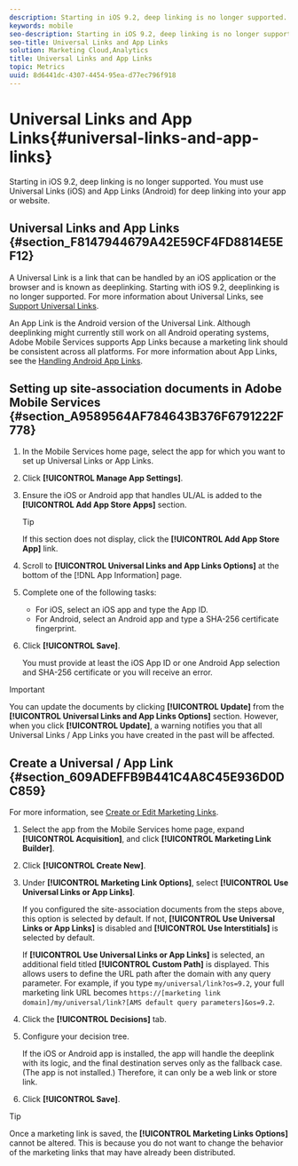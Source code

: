 ```yaml
---
description: Starting in iOS 9.2, deep linking is no longer supported. You must use Universal Links (iOS) and App Links (Android) for deep linking into your app or website.
keywords: mobile
seo-description: Starting in iOS 9.2, deep linking is no longer supported. You must use Universal Links (iOS) and App Links (Android) for deep linking into your app or website.
seo-title: Universal Links and App Links
solution: Marketing Cloud,Analytics
title: Universal Links and App Links
topic: Metrics
uuid: 8d6441dc-4307-4454-95ea-d77ec796f918
---
```


# Universal Links and App Links{#universal-links-and-app-links}

Starting in iOS 9.2, deep linking is no longer supported. You must use Universal Links (iOS) and App Links (Android) for deep linking into your app or website.

## Universal Links and App Links {#section_F8147944679A42E59CF4FD8814E5EF12}

A Universal Link is a link that can be handled by an iOS application or the browser and is known as deeplinking. Starting with iOS 9.2, deeplinking is no longer supported. For more information about Universal Links, see [Support Universal Links](https://developer.apple.com/library/content/documentation/General/Conceptual/AppSearch/UniversalLinks.html).

An App Link is the Android version of the Universal Link. Although deeplinking might currently still work on all Android operating systems, Adobe Mobile Services supports App Links because a marketing link should be consistent across all platforms. For more information about App Links, see the [Handling Android App Links](https://developer.android.com/training/app-links/index.html).

## Setting up site-association documents in Adobe Mobile Services {#section_A9589564AF784643B376F6791222F778}

1. In the Mobile Services home page, select the app for which you want to set up Universal Links or App Links. 
1. Click **[!UICONTROL Manage App Settings]**. 
1. Ensure the iOS or Android app that handles UL/AL is added to the **[!UICONTROL Add App Store Apps]** section.

   >[!TIP]
   >
   >If this section does not display, click the **[!UICONTROL Add App Store App]** link.

1. Scroll to **[!UICONTROL Universal Links and App Links Options]** at the bottom of the [!DNL App Information] page. 

1. Complete one of the following tasks:

    * For iOS, select an iOS app and type the App ID. 
    * For Android, select an Android app and type a SHA-256 certificate fingerprint.

1. Click **[!UICONTROL Save]**.

   You must provide at least the iOS App ID or one Android App selection and SHA-256 certificate or you will receive an error.

>[!IMPORTANT]
>
>You can update the documents by clicking **[!UICONTROL Update]** from the **[!UICONTROL Universal Links and App Links Options]** section. However, when you click **[!UICONTROL Update]**, a warning notifies you that all Universal Links / App Links you have created in the past will be affected.

## Create a Universal / App Link {#section_609ADEFFB9B441C4A8C45E936D0DC859}

For more information, see [Create or Edit Marketing Links](/help/using/acquisition-main/c-marketing-links-builder/t-create-edit-adobe-links/t-create-edit-adobe-links.md).

1. Select the app from the Mobile Services home page, expand **[!UICONTROL Acquisition]**, and click **[!UICONTROL Marketing Link Builder]**. 
1. Click **[!UICONTROL Create New]**. 
1. Under **[!UICONTROL Marketing Link Options]**, select **[!UICONTROL Use Universal Links or App Links]**.

   If you configured the site-association documents from the steps above, this option is selected by default. If not, **[!UICONTROL Use Universal Links or App Links]** is disabled and **[!UICONTROL Use Interstitials]** is selected by default.

   If **[!UICONTROL Use Universal Links or App Links]** is selected, an additional field titled **[!UICONTROL Custom Path]** is displayed. This allows users to define the URL path after the domain with any query parameter. For example, if you type `my/universal/link?os=9.2`, your full marketing link URL becomes `https://[marketing link domain]/my/universal/link?[AMS default query parameters]&os=9.2`. 

1. Click the **[!UICONTROL Decisions]** tab. 
1. Configure your decision tree.

   If the iOS or Android app is installed, the app will handle the deeplink with its logic, and the final destination serves only as the fallback case. (The app is not installed.) Therefore, it can only be a web link or store link. 

1. Click **[!UICONTROL Save]**.

>[!TIP]
>
>Once a marketing link is saved, the **[!UICONTROL Marketing Links Options]** cannot be altered. This is because you do not want to change the behavior of the marketing links that may have already been distributed.

